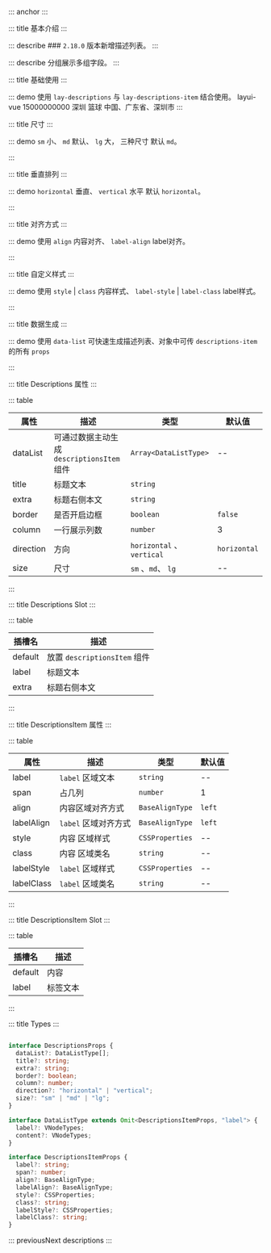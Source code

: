 ::: anchor
:::

::: title 基本介绍
:::

::: describe ### `2.18.0` 版本新增描述列表。
:::

::: describe 分组展示多组字段。
:::

::: title 基础使用
:::

::: demo 使用 `lay-descriptions` 与 `lay-descriptions-item` 结合使用。
<template>
  <lay-descriptions title="用户信息">
    <lay-descriptions-item label="姓名">
        <template #label>
          <lay-tag size="small" type="primary">姓名</lay-tag>
        </template>
        layui-vue
      </lay-descriptions-item>
      <lay-descriptions-item label="电话">
        <lay-tag size="small" type="normal">15000000000</lay-tag>
      </lay-descriptions-item>
      <lay-descriptions-item label="地点">深圳</lay-descriptions-item>
      <lay-descriptions-item label="爱好">篮球</lay-descriptions-item>
      <lay-descriptions-item label="地点">
        中国、广东省、深圳市
      </lay-descriptions-item>
  </lay-descriptions>
</template>
:::

::: title 尺寸
:::

::: demo `sm` 小、 `md` 默认、 `lg` 大， 三种尺寸 默认 `md`。

<template>
    <lay-radio-group name="action" v-model="size1">
      <lay-radio value="sm">sm</lay-radio>
      <lay-radio value="md">md</lay-radio>
      <lay-radio value="lg">lg</lay-radio>
    </lay-radio-group>
    <lay-descriptions title="有边框 border" :border="true" :size="size1" style="margin-top: 50px">
      <lay-descriptions-item label="姓名">
        <template #label>
          <lay-tag size="small" type="primary">姓名</lay-tag>
        </template>
        layui-vue
      </lay-descriptions-item>
      <lay-descriptions-item label="电话">
        <lay-tag size="small" type="normal">15000000000</lay-tag>
      </lay-descriptions-item>
      <lay-descriptions-item label="地点">深圳</lay-descriptions-item>
      <lay-descriptions-item label="爱好">篮球</lay-descriptions-item>
      <lay-descriptions-item label="地点">
        中国、广东省、深圳市
      </lay-descriptions-item>
    </lay-descriptions>
    <lay-descriptions title="无边框" :size="size1" style="margin-top: 50px">
      <lay-descriptions-item label="姓名">
        <template #label>
          <lay-tag size="small" type="primary">姓名</lay-tag>
        </template>
        layui-vue
      </lay-descriptions-item>
      <lay-descriptions-item label="电话">
        <lay-tag size="small" type="normal">15000000000</lay-tag>
      </lay-descriptions-item>
      <lay-descriptions-item label="地点">深圳</lay-descriptions-item>
      <lay-descriptions-item label="爱好">篮球</lay-descriptions-item>
      <lay-descriptions-item label="地点">
        中国、广东省、深圳市
      </lay-descriptions-item>
    </lay-descriptions>
</template>

<script setup>
import { ref, reactive } from "vue";

const size1 = ref("md");
</script>

:::

::: title 垂直排列
:::

::: demo `horizontal` 垂直、 `vertical` 水平 默认 `horizontal`。

<template>
    <lay-descriptions title="垂直排列 有边框" :border="true" direction="vertical">
      <lay-descriptions-item label="姓名">
        <template #label>
          <lay-tag size="small" type="primary">姓名</lay-tag>
        </template>
        layui-vue
      </lay-descriptions-item>
      <lay-descriptions-item label="电话">
        <lay-tag size="small" type="normal">15000000000</lay-tag>
      </lay-descriptions-item>
      <lay-descriptions-item label="地点">深圳</lay-descriptions-item>
      <lay-descriptions-item label="爱好">篮球</lay-descriptions-item>
      <lay-descriptions-item label="地点">
        中国、广东省、深圳市
      </lay-descriptions-item>
    </lay-descriptions>
    <lay-descriptions title="垂直排列 " direction="vertical" style="margin-top: 50px">
      <lay-descriptions-item label="姓名">
        <template #label>
          <lay-tag size="small" type="primary">姓名</lay-tag>
        </template>
        layui-vue
      </lay-descriptions-item>
      <lay-descriptions-item label="电话">
        <lay-tag size="small" type="normal">15000000000</lay-tag>
      </lay-descriptions-item>
      <lay-descriptions-item label="地点">深圳</lay-descriptions-item>
      <lay-descriptions-item label="爱好">篮球</lay-descriptions-item>
      <lay-descriptions-item label="地点">
        中国、广东省、深圳市
      </lay-descriptions-item>
    </lay-descriptions>
</template>

:::

::: title 对齐方式
:::

::: demo 使用 `align` 内容对齐、 `label-align` label对齐。

<template>
    <lay-descriptions title="对齐方式" border>
      <lay-descriptions-item label="左对齐" align="left" labelAlign="left">
        内容左对齐
      </lay-descriptions-item>
      <lay-descriptions-item label="居中对齐" align="center" labelAlign="center">
        内容居中对齐
      </lay-descriptions-item>
       <lay-descriptions-item label="右对齐" align="right" labelAlign="right">
        内容右对齐
      </lay-descriptions-item>
    </lay-descriptions>
    <lay-descriptions title="垂直排列 对齐方式" direction="vertical" border style="margin-top: 50px">
      <lay-descriptions-item label="左对齐" align="left" labelAlign="left">
        内容左对齐
      </lay-descriptions-item>
      <lay-descriptions-item label="居中对齐" align="center" labelAlign="center">
        内容居中对齐
      </lay-descriptions-item>
       <lay-descriptions-item label="右对齐" align="right" labelAlign="right">
        内容右对齐
      </lay-descriptions-item>
    </lay-descriptions>
</template>
:::

::: title 自定义样式
:::

::: demo 使用 `style` | `class` 内容样式、 `label-style` | `label-class` label样式。

<template>
    <lay-descriptions title="自定义样式" border>
      <lay-descriptions-item label="label-style" labelStyle="background-color: #16baaa;">style</lay-descriptions-item>
      <lay-descriptions-item label="style" style="background-color: #ff5722;">label-style</lay-descriptions-item>
      <lay-descriptions-item label="class" class="descriptions-class">class</lay-descriptions-item>
      <lay-descriptions-item label="label-class" labelClass="descriptions-label-class">篮球</lay-descriptions-item>
    </lay-descriptions>
</template>
:::

::: title 数据生成
:::

::: demo 使用 `data-list` 可快速生成描述列表、对象中可传 `descriptions-item` 的所有 `props`

<template>
  <lay-descriptions title="数据生成" :dataList="dataList"></lay-descriptions>
</template>

<script setup>
import { h, resolveComponent } from "vue";

const LayTag = resolveComponent('lay-tag')
const LayButton = resolveComponent('lay-button')

const dataList = [
  {
    label: "姓名",
    content: "layui-vue",
  },
  {
    label: "爱好",
    content: "篮球",
  },
  {
    label: h(
      LayTag,
      { size: "small", type: "primary" },
      {
        default: () => "h函数",
      }
    ),
    content: "label可以传入VNode",
  },
  {
    label: "Content可以传入VNode",
    content: h(
      LayButton,
      {},
      {
        default: () => "h函数",
      }
    ),
  },
];
</script>
:::

::: title Descriptions 属性
:::

::: table

| 属性    | 描述          | 类型 | 默认值 |
| ------- | ------------- | ------ |------ |
| dataList    | 可通过数据主动生成 `descriptionsItem` 组件 |  `Array<DataListType>`    |--     |
| title   | 标题文本       | `string`    |     |
| extra   | 标题右侧本文        | `string`    |     |
| border   | 是否开启边框        | `boolean`    | `false`    |
| column   | 一行展示列数        | `number`     | 3     |
| direction | 方向        | `horizontal` 、 `vertical`     |`horizontal`    |
| size   | 尺寸    | `sm` 、`md`、 `lg`     |--     |
:::

::: title Descriptions Slot
:::

::: table

| 插槽名    | 描述     | 
| ------- | -------- |
| default | 放置 `descriptionsItem` 组件 | 
| label | 标题文本 | 
| extra | 标题右侧本文 | 

:::

::: title DescriptionsItem 属性
:::

::: table

| 属性    | 描述          | 类型 | 默认值 |
| ------- | ------------- | ------ |------ |
| label    | `label` 区域文本 |  `string`    |--     |
| span   | 占几列       | `number`    |  1   |
| align   | 内容区域对齐方式        | `BaseAlignType`    |  `left`   |
| labelAlign   | `label` 区域对齐方式        | `BaseAlignType`    |  `left`   |
| style   | 内容 区域样式        | `CSSProperties`    | --    |
| class   | 内容 区域类名        | `string`     | --     |
| labelStyle | `label` 区域样式        | `CSSProperties`     |--    |
| labelClass   | `label` 区域类名    | `string`     |--     |
:::

::: title DescriptionsItem Slot
:::

::: table

| 插槽名    | 描述     | 
| ------- | -------- |
| default | 内容 | 
| label | 标签文本 | 

:::

::: title Types
:::

```ts

interface DescriptionsProps {
  dataList?: DataListType[];
  title?: string;
  extra?: string;
  border?: boolean;
  column?: number;
  direction?: "horizontal" | "vertical";
  size?: "sm" | "md" | "lg";
}

interface DataListType extends Omit<DescriptionsItemProps, "label"> {
  label?: VNodeTypes;
  content?: VNodeTypes;
}

interface DescriptionsItemProps {
  label?: string;
  span?: number;
  align?: BaseAlignType;
  labelAlign?: BaseAlignType;
  style?: CSSProperties;
  class?: string;
  labelStyle?: CSSProperties;
  labelClass?: string;
}

```


::: previousNext descriptions
:::


